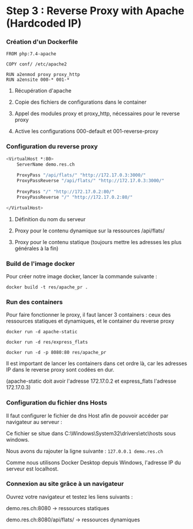 # Step 3 : Reverse Proxy with Apache (Hardcoded IP)

### Création d'un Dockerfile

```
FROM php:7.4-apache

COPY conf/ /etc/apache2

RUN a2enmod proxy proxy_http
RUN a2ensite 000-* 001-*
```

1) Récupération d'apache

2) Copie des fichiers de configurations dans le container

3) Appel des modules proxy et proxy_http, nécessaires pour le reverse proxy

4) Active les configurations 000-default et 001-reverse-proxy

### Configuration du reverse proxy

```bash
<VirtualHost *:80>
	ServerName demo.res.ch
		
	ProxyPass "/api/flats/" "http://172.17.0.3:3000/"
	ProxyPassReverse "/api/flats/" "http://172.17.0.3:3000/"
	
	ProxyPass "/" "http://172.17.0.2:80/"
	ProxyPassReverse "/" "http://172.17.0.2:80/"

</VirtualHost>
```

1) Définition du nom du serveur

2)  Proxy pour le contenu dynamique sur la ressources /api/flats/

3)  Proxy pour le contenu statique (toujours mettre les adresses les plus générales à la fin)

### Build de l'image docker

Pour créer notre image docker, lancer la commande suivante :

 `docker build -t res/apache_pr .`

### Run des containers

Pour faire fonctionner le proxy, il faut lancer 3 containers : ceux des ressources statiques et dynamiques, et le container du reverse proxy

`docker run -d apache-static`

`docker run -d res/express_flats`

`docker run -d -p 8080:80 res/apache_pr`

Il est important de lancer les containers dans cet ordre là, car les adresses IP dans le reverse proxy sont codées en dur.

(apache-static doit avoir l'adresse 172.17.0.2 et express_flats l'adresse 172.17.0.3)

### Configuration du fichier dns Hosts

Il faut configurer le fichier de dns Host afin de pouvoir accéder par navigateur au serveur : 

Ce fichier se situe dans C:\Windows\System32\drivers\etc\hosts sous windows.

Nous avons du rajouter la ligne suivante : `127.0.0.1 demo.res.ch`

Comme nous utilisons Docker Desktop depuis Windows, l'adresse IP du serveur est localhost.

### Connexion au site grâce à un navigateur

Ouvrez votre navigateur et testez les liens suivants : 

demo.res.ch:8080 -> ressources statiques

demo.res.ch:8080/api/flats/ -> ressources dynamiques



